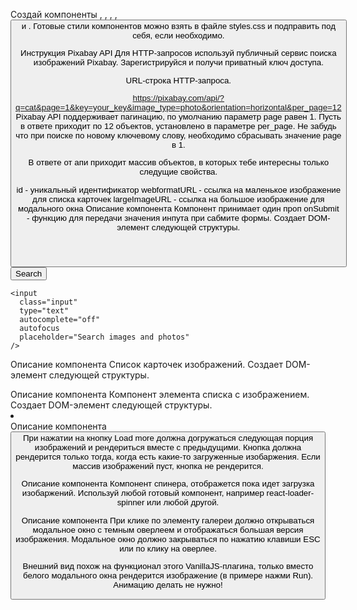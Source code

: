 Создай компоненты <Searchbar>, <ImageGallery>, <ImageGalleryItem>, <Loader>, <Button> и <Modal>. Готовые стили компонентов можно взять в файле styles.css и подправить под себя, если необходимо.

Инструкция Pixabay API
Для HTTP-запросов используй публичный сервис поиска изображений Pixabay. Зарегистрируйся и получи приватный ключ доступа.

URL-строка HTTP-запроса.

https://pixabay.com/api/?q=cat&page=1&key=your_key&image_type=photo&orientation=horizontal&per_page=12
Pixabay API поддерживает пагинацию, по умолчанию параметр page равен 1. Пусть в ответе приходит по 12 объектов, установлено в параметре per_page. Не забудь что при поиске по новому ключевому слову, необходимо сбрасывать значение page в 1.

В ответе от апи приходит массив объектов, в которых тебе интересны только следущие свойства.

id - уникальный идентификатор
webformatURL - ссылка на маленькое изображение для списка карточек
largeImageURL - ссылка на большое изображение для модального окна
Описание компонента <Searchbar>
Компонент принимает один проп onSubmit - функцию для передачи значения инпута при сабмите формы. Создает DOM-элемент следующей структуры.

<header class="searchbar">
  <form class="form">
    <button type="submit" class="button">
      <span class="button-label">Search</span>
    </button>

    <input
      class="input"
      type="text"
      autocomplete="off"
      autofocus
      placeholder="Search images and photos"
    />

  </form>
</header>
Описание компонента <ImageGallery>
Список карточек изображений. Создает DOM-элемент следующей структуры.

<ul class="gallery">
  <!-- Набор <li> с изображениями -->
</ul>
Описание компонента <ImageGalleryItem>
Компонент элемента списка с изображением. Создает DOM-элемент следующей структуры.

<li class="gallery-item">
  <img src="" alt="" />
</li>
Описание компонента <Button>
При нажатии на кнопку Load more должна догружаться следующая порция изображений и рендериться вместе с предыдущими. Кнопка должна рендерится только тогда, когда есть какие-то загруженные изобаржения. Если массив изображений пуст, кнопка не рендерится.

Описание компонента <Loader>
Компонент спинера, отображется пока идет загрузка изобаржений. Используй любой готовый компонент, например react-loader-spinner или любой другой.

Описание компонента <Modal>
При клике по элементу галереи должно открываться модальное окно с темным оверлеем и отображаться большая версия изображения. Модальное окно должно закрываться по нажатию клавиши ESC или по клику на оверлее.

Внешний вид похож на функционал этого VanillaJS-плагина, только вместо белого модального окна рендерится изображение (в примере нажми Run). Анимацию делать не нужно!

<div class="overlay">
  <div class="modal">
    <img src="" alt="" />
  </div>
</div>
